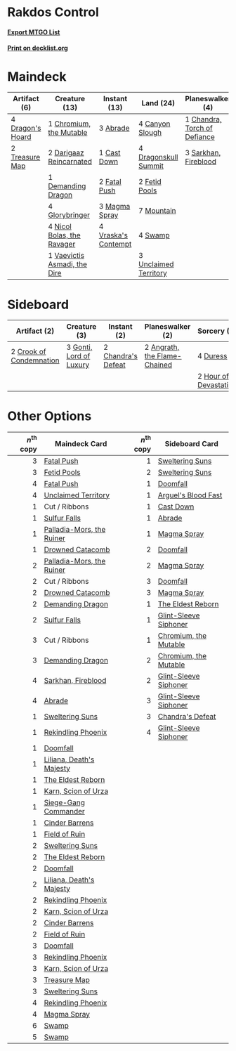 # Rakdos Control

#### [Export MTGO List](../collection/Rakdos%20Control/Rakdos%20Control.txt)
#### [Print on decklist.org](http://decklist.org/?deckmain=3%09Abrade%0A4%09Canyon%20Slough%0A1%09Cast%20Down%0A1%09Chandra,%20Torch%20of%20Defiance%0A1%09Chromium,%20the%20Mutable%0A2%09Darigaaz%20Reincarnated%0A1%09Demanding%20Dragon%0A4%09Dragon's%20Hoard%0A4%09Dragonskull%20Summit%0A2%09Fatal%20Push%0A2%09Fetid%20Pools%0A4%09Glorybringer%0A3%09Magma%20Spray%0A7%09Mountain%0A4%09Nicol%20Bolas,%20the%20Ravager%0A3%09Sarkhan,%20Fireblood%0A4%09Swamp%0A2%09Treasure%20Map%0A3%09Unclaimed%20Territory%0A1%09Vaevictis%20Asmadi,%20the%20Dire%0A4%09Vraska's%20Contempt&deckside=2%09Angrath,%20the%20Flame-Chained%0A2%09Chandra's%20Defeat%0A2%09Crook%20of%20Condemnation%0A4%09Duress%0A3%09Gonti,%20Lord%20of%20Luxury%0A2%09Hour%20of%20Devastation)
# Maindeck

|                                       Artifact (6)                                        |                                             Creature (13)                                             |                                         Instant (13)                                         |                                           Land (24)                                            |                                           Planeswalker (4)                                            |
|-------------------------------------------------------------------------------------------|-------------------------------------------------------------------------------------------------------|----------------------------------------------------------------------------------------------|------------------------------------------------------------------------------------------------|-------------------------------------------------------------------------------------------------------|
|4 [Dragon's Hoard](http://gatherer.wizards.com/Pages/Card/Details.aspx?multiverseid=447369)|1 [Chromium, the Mutable](http://gatherer.wizards.com/Pages/Card/Details.aspx?multiverseid=447350)     |3 [Abrade](http://gatherer.wizards.com/Pages/Card/Details.aspx?multiverseid=430772)           |4 [Canyon Slough](http://gatherer.wizards.com/Pages/Card/Details.aspx?multiverseid=426941)      |1 [Chandra, Torch of Defiance](http://gatherer.wizards.com/Pages/Card/Details.aspx?multiverseid=417683)|
|2 [Treasure Map](http://gatherer.wizards.com/Pages/Card/Details.aspx?multiverseid=435410)  |2 [Darigaaz Reincarnated](http://gatherer.wizards.com/Pages/Card/Details.aspx?multiverseid=443081)     |1 [Cast Down](http://gatherer.wizards.com/Pages/Card/Details.aspx?multiverseid=442969)        |4 [Dragonskull Summit](http://gatherer.wizards.com/Pages/Card/Details.aspx?multiverseid=420909) |3 [Sarkhan, Fireblood](http://gatherer.wizards.com/Pages/Card/Details.aspx?multiverseid=447290)        |
|                                                                                           |1 [Demanding Dragon](http://gatherer.wizards.com/Pages/Card/Details.aspx?multiverseid=447271)          |2 [Fatal Push](http://gatherer.wizards.com/Pages/Card/Details.aspx?multiverseid=423724)       |2 [Fetid Pools](http://gatherer.wizards.com/Pages/Card/Details.aspx?multiverseid=426945)        |                                                                                                       |
|                                                                                           |4 [Glorybringer](http://gatherer.wizards.com/Pages/Card/Details.aspx?multiverseid=426836)              |3 [Magma Spray](http://gatherer.wizards.com/Pages/Card/Details.aspx?multiverseid=338470)      |7 [Mountain](http://gatherer.wizards.com/Pages/Card/Details.aspx?multiverseid=439604)           |                                                                                                       |
|                                                                                           |4 [Nicol Bolas, the Ravager](http://gatherer.wizards.com/Pages/Card/Details.aspx?multiverseid=447354)  |4 [Vraska's Contempt](http://gatherer.wizards.com/Pages/Card/Details.aspx?multiverseid=435283)|4 [Swamp](http://gatherer.wizards.com/Pages/Card/Details.aspx?multiverseid=439603)              |                                                                                                       |
|                                                                                           |1 [Vaevictis Asmadi, the Dire](http://gatherer.wizards.com/Pages/Card/Details.aspx?multiverseid=447362)|                                                                                              |3 [Unclaimed Territory](http://gatherer.wizards.com/Pages/Card/Details.aspx?multiverseid=435419)|                                                                                                       |


# Sideboard

|                                           Artifact (2)                                           |                                           Creature (3)                                           |                                         Instant (2)                                         |                                           Planeswalker (2)                                            |                                          Sorcery (6)                                           |
|--------------------------------------------------------------------------------------------------|--------------------------------------------------------------------------------------------------|---------------------------------------------------------------------------------------------|-------------------------------------------------------------------------------------------------------|------------------------------------------------------------------------------------------------|
|2 [Crook of Condemnation](http://gatherer.wizards.com/Pages/Card/Details.aspx?multiverseid=430848)|3 [Gonti, Lord of Luxury](http://gatherer.wizards.com/Pages/Card/Details.aspx?multiverseid=417657)|2 [Chandra's Defeat](http://gatherer.wizards.com/Pages/Card/Details.aspx?multiverseid=430775)|2 [Angrath, the Flame-Chained](http://gatherer.wizards.com/Pages/Card/Details.aspx?multiverseid=439809)|4 [Duress](http://gatherer.wizards.com/Pages/Card/Details.aspx?multiverseid=270465)             |
|                                                                                                  |                                                                                                  |                                                                                             |                                                                                                       |2 [Hour of Devastation](http://gatherer.wizards.com/Pages/Card/Details.aspx?multiverseid=430786)|


# Other Options

|*n*<sup>th</sup> copy|                                           Maindeck Card                                            |*n*<sup>th</sup> copy|                                         Sideboard Card                                         |
|--------------------:|----------------------------------------------------------------------------------------------------|--------------------:|------------------------------------------------------------------------------------------------|
|                    3|[Fatal Push](http://gatherer.wizards.com/Pages/Card/Details.aspx?multiverseid=423724)               |                    1|[Sweltering Suns](http://gatherer.wizards.com/Pages/Card/Details.aspx?multiverseid=426851)      |
|                    3|[Fetid Pools](http://gatherer.wizards.com/Pages/Card/Details.aspx?multiverseid=426945)              |                    2|[Sweltering Suns](http://gatherer.wizards.com/Pages/Card/Details.aspx?multiverseid=426851)      |
|                    4|[Fatal Push](http://gatherer.wizards.com/Pages/Card/Details.aspx?multiverseid=423724)               |                    1|[Doomfall](http://gatherer.wizards.com/Pages/Card/Details.aspx?multiverseid=430751)             |
|                    4|[Unclaimed Territory](http://gatherer.wizards.com/Pages/Card/Details.aspx?multiverseid=435419)      |                    1|[Arguel's Blood Fast](http://gatherer.wizards.com/Pages/Card/Details.aspx?multiverseid=439316)  |
|                    1|Cut / Ribbons                                                                                       |                    1|[Cast Down](http://gatherer.wizards.com/Pages/Card/Details.aspx?multiverseid=442969)            |
|                    1|[Sulfur Falls](http://gatherer.wizards.com/Pages/Card/Details.aspx?multiverseid=241987)             |                    1|[Abrade](http://gatherer.wizards.com/Pages/Card/Details.aspx?multiverseid=430772)               |
|                    1|[Palladia-Mors, the Ruiner](http://gatherer.wizards.com/Pages/Card/Details.aspx?multiverseid=447356)|                    1|[Magma Spray](http://gatherer.wizards.com/Pages/Card/Details.aspx?multiverseid=338470)          |
|                    1|[Drowned Catacomb](http://gatherer.wizards.com/Pages/Card/Details.aspx?multiverseid=430633)         |                    2|[Doomfall](http://gatherer.wizards.com/Pages/Card/Details.aspx?multiverseid=430751)             |
|                    2|[Palladia-Mors, the Ruiner](http://gatherer.wizards.com/Pages/Card/Details.aspx?multiverseid=447356)|                    2|[Magma Spray](http://gatherer.wizards.com/Pages/Card/Details.aspx?multiverseid=338470)          |
|                    2|Cut / Ribbons                                                                                       |                    3|[Doomfall](http://gatherer.wizards.com/Pages/Card/Details.aspx?multiverseid=430751)             |
|                    2|[Drowned Catacomb](http://gatherer.wizards.com/Pages/Card/Details.aspx?multiverseid=430633)         |                    3|[Magma Spray](http://gatherer.wizards.com/Pages/Card/Details.aspx?multiverseid=338470)          |
|                    2|[Demanding Dragon](http://gatherer.wizards.com/Pages/Card/Details.aspx?multiverseid=447271)         |                    1|[The Eldest Reborn](http://gatherer.wizards.com/Pages/Card/Details.aspx?multiverseid=442978)    |
|                    2|[Sulfur Falls](http://gatherer.wizards.com/Pages/Card/Details.aspx?multiverseid=241987)             |                    1|[Glint-Sleeve Siphoner](http://gatherer.wizards.com/Pages/Card/Details.aspx?multiverseid=423729)|
|                    3|Cut / Ribbons                                                                                       |                    1|[Chromium, the Mutable](http://gatherer.wizards.com/Pages/Card/Details.aspx?multiverseid=447350)|
|                    3|[Demanding Dragon](http://gatherer.wizards.com/Pages/Card/Details.aspx?multiverseid=447271)         |                    2|[Chromium, the Mutable](http://gatherer.wizards.com/Pages/Card/Details.aspx?multiverseid=447350)|
|                    4|[Sarkhan, Fireblood](http://gatherer.wizards.com/Pages/Card/Details.aspx?multiverseid=447290)       |                    2|[Glint-Sleeve Siphoner](http://gatherer.wizards.com/Pages/Card/Details.aspx?multiverseid=423729)|
|                    4|[Abrade](http://gatherer.wizards.com/Pages/Card/Details.aspx?multiverseid=430772)                   |                    3|[Glint-Sleeve Siphoner](http://gatherer.wizards.com/Pages/Card/Details.aspx?multiverseid=423729)|
|                    1|[Sweltering Suns](http://gatherer.wizards.com/Pages/Card/Details.aspx?multiverseid=426851)          |                    3|[Chandra's Defeat](http://gatherer.wizards.com/Pages/Card/Details.aspx?multiverseid=430775)     |
|                    1|[Rekindling Phoenix](http://gatherer.wizards.com/Pages/Card/Details.aspx?multiverseid=439768)       |                    4|[Glint-Sleeve Siphoner](http://gatherer.wizards.com/Pages/Card/Details.aspx?multiverseid=423729)|
|                    1|[Doomfall](http://gatherer.wizards.com/Pages/Card/Details.aspx?multiverseid=430751)                 |                     |                                                                                                |
|                    1|[Liliana, Death's Majesty](http://gatherer.wizards.com/Pages/Card/Details.aspx?multiverseid=426799) |                     |                                                                                                |
|                    1|[The Eldest Reborn](http://gatherer.wizards.com/Pages/Card/Details.aspx?multiverseid=442978)        |                     |                                                                                                |
|                    1|[Karn, Scion of Urza](http://gatherer.wizards.com/Pages/Card/Details.aspx?multiverseid=442889)      |                     |                                                                                                |
|                    1|[Siege-Gang Commander](http://gatherer.wizards.com/Pages/Card/Details.aspx?multiverseid=413689)     |                     |                                                                                                |
|                    1|[Cinder Barrens](http://gatherer.wizards.com/Pages/Card/Details.aspx?multiverseid=433173)           |                     |                                                                                                |
|                    1|[Field of Ruin](http://gatherer.wizards.com/Pages/Card/Details.aspx?multiverseid=435415)            |                     |                                                                                                |
|                    2|[Sweltering Suns](http://gatherer.wizards.com/Pages/Card/Details.aspx?multiverseid=426851)          |                     |                                                                                                |
|                    2|[The Eldest Reborn](http://gatherer.wizards.com/Pages/Card/Details.aspx?multiverseid=442978)        |                     |                                                                                                |
|                    2|[Doomfall](http://gatherer.wizards.com/Pages/Card/Details.aspx?multiverseid=430751)                 |                     |                                                                                                |
|                    2|[Liliana, Death's Majesty](http://gatherer.wizards.com/Pages/Card/Details.aspx?multiverseid=426799) |                     |                                                                                                |
|                    2|[Rekindling Phoenix](http://gatherer.wizards.com/Pages/Card/Details.aspx?multiverseid=439768)       |                     |                                                                                                |
|                    2|[Karn, Scion of Urza](http://gatherer.wizards.com/Pages/Card/Details.aspx?multiverseid=442889)      |                     |                                                                                                |
|                    2|[Cinder Barrens](http://gatherer.wizards.com/Pages/Card/Details.aspx?multiverseid=433173)           |                     |                                                                                                |
|                    2|[Field of Ruin](http://gatherer.wizards.com/Pages/Card/Details.aspx?multiverseid=435415)            |                     |                                                                                                |
|                    3|[Doomfall](http://gatherer.wizards.com/Pages/Card/Details.aspx?multiverseid=430751)                 |                     |                                                                                                |
|                    3|[Rekindling Phoenix](http://gatherer.wizards.com/Pages/Card/Details.aspx?multiverseid=439768)       |                     |                                                                                                |
|                    3|[Karn, Scion of Urza](http://gatherer.wizards.com/Pages/Card/Details.aspx?multiverseid=442889)      |                     |                                                                                                |
|                    3|[Treasure Map](http://gatherer.wizards.com/Pages/Card/Details.aspx?multiverseid=435410)             |                     |                                                                                                |
|                    3|[Sweltering Suns](http://gatherer.wizards.com/Pages/Card/Details.aspx?multiverseid=426851)          |                     |                                                                                                |
|                    4|[Rekindling Phoenix](http://gatherer.wizards.com/Pages/Card/Details.aspx?multiverseid=439768)       |                     |                                                                                                |
|                    4|[Magma Spray](http://gatherer.wizards.com/Pages/Card/Details.aspx?multiverseid=338470)              |                     |                                                                                                |
|                    6|[Swamp](http://gatherer.wizards.com/Pages/Card/Details.aspx?multiverseid=439603)                    |                     |                                                                                                |
|                    5|[Swamp](http://gatherer.wizards.com/Pages/Card/Details.aspx?multiverseid=439603)                    |                     |                                                                                                |

